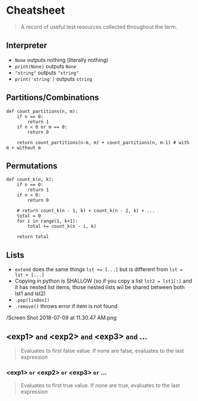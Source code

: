 # Cheatsheet

> A record of useful test resources collected throughout the term.

## Interpreter

- `None` outputs nothing (literally nothing)
- `print(None)` outputs `None`
- `"string"` outputs `"string"`
- `print('string')` outputs `string`

## Partitions/Combinations

```python3
def count_partitions(n, m):
    if n == 0:
        return 1
    if n < 0 or m == 0:
        return 0

    return count_partitions(n-m, m) + count_partitions(n, m-1) # with m + without m
```

## Permutations
```python3
def count_k(n, k):
    if n == 0:
        return 1
    if n < 0:
        return 0

    # return count_k(n - 1, k) + count_k(n - 2, k) + ...
    total = 0
    for i in range(1, k+1):
        total += count_k(n - i, k)

    return total
```

## Lists

- `extend` does the same things `lst += [...]` but is different from `lst = lst + [...]`
- Copying in python is SHALLOW (so if you copy a list `lst2 = lst1[:]` and it has nested list items, those nested lists wil be shared between both lst1 and lst2)
- `.pop([index])`
- `.remove()` throws error if item is not found

/Screen Shot 2018-07-09 at 11.30.47 AM.png

## \<exp1\> `and` \<exp2\> `and` \<exp3\> `and` ...

> Evaluates to first false value. If none are false, evaluates to the last expression

### \<exp1\> `or` \<exp2\> `or` \<exp3\> `or` ...

> Evaluates to first true value. If none are true, evaluates to the last expression